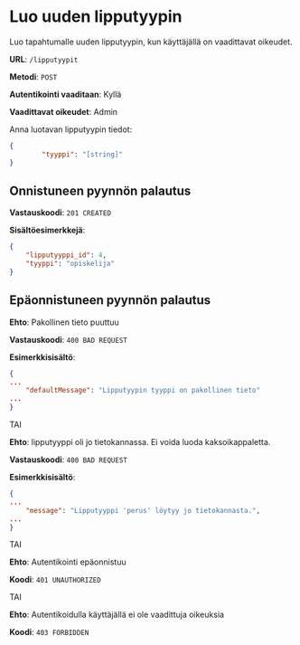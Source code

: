 # Luo uuden lipputyypin

Luo tapahtumalle uuden lipputyypin, kun käyttäjällä on vaadittavat oikeudet.

__URL__: `/lipputyypit`

__Metodi__: `POST`

__Autentikointi vaaditaan__: Kyllä

__Vaadittavat oikeudet__: Admin

Anna luotavan lipputyypin tiedot:

```json
{
        "tyyppi": "[string]"
}
```

## Onnistuneen pyynnön palautus

__Vastauskoodi__: `201 CREATED`

__Sisältöesimerkkejä__:

```json
{
    "lipputyyppi_id": 4,
    "tyyppi": "opiskelija"
}
```
## Epäonnistuneen pyynnön palautus

__Ehto__: Pakollinen tieto puuttuu

__Vastauskoodi__: `400 BAD REQUEST`

__Esimerkkisisältö__:

```json
{
...
    "defaultMessage": "Lipputyypin tyyppi on pakollinen tieto"
...
}
```

TAI

__Ehto__: lipputyyppi oli jo tietokannassa. Ei voida luoda kaksoikappaletta.

__Vastauskoodi__: `400 BAD REQUEST`

__Esimerkkisisältö__:

```json
{
...
    "message": "Lipputyyppi 'perus' löytyy jo tietokannasta.",
...
}
```

TAI

__Ehto__: Autentikointi epäonnistuu

__Koodi__: `401 UNAUTHORIZED`

TAI

__Ehto__: Autentikoidulla käyttäjällä ei ole vaadittuja oikeuksia

__Koodi__: `403 FORBIDDEN`